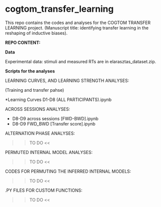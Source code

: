 # cogtom_transfer_learning
This repo contains the codes and analyses for the COGTOM TRANSFER LEARNING project. (Manuscript title: identifying transfer learning in the reshaping of inductive biases).


**REPO CONTENT:**

**Data**

Experimental data: stimuli and measured RTs are in elarasztas_dataset.zip. 

**Scripts for the analyses**

LEARNING CURVES, AND LEARNING STRENGTH ANALYSES:

(Training and transfer pahse)

*Learning Curves D1-D8 (ALL PARTICIPANTS).ipynb


ACROSS SESSIONS ANALYSES:

- D8-D9 across sessions [FWD-BWD].ipynb
- D8-D9 FWD_BWD [Transfer score].ipynb


ALTERNATION PHASE ANALYSES:

>> TO DO <<


PERMUTED INTERNAL MODEL ANALYSES:

>> TO DO <<

CODES FOR PERMUTING THE INFERRED INTERNAL MODELS:

>> TO DO <<


.PY FILES FOR CUSTOM FUNCTIONS: 

>> TO DO <<

